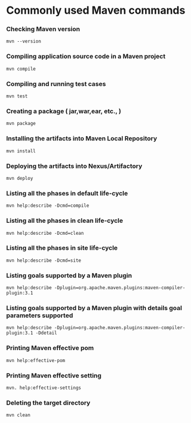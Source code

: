 # Commonly used Maven commands

### Checking Maven version
```
mvn --version
```

### Compiling application source code in a Maven project
```
mvn compile
```

### Compiling and running test cases
```
mvn test
```

### Creating a package ( jar,war,ear, etc., )
```
mvn package
```

### Installing the artifacts into Maven Local Repository
```
mvn install
```

### Deploying the artifacts into Nexus/Artifactory
```
mvn deploy
```

### Listing all the phases in default life-cycle
```
mvn help:describe -Dcmd=compile
```

### Listing all the phases in clean life-cycle
```
mvn help:describe -Dcmd=clean
```

### Listing all the phases in site life-cycle
```
mvn help:describe -Dcmd=site
```

### Listing goals supported by a Maven plugin
```
mvn help:describe -Dplugin=org.apache.maven.plugins:maven-compiler-plugin:3.1
```

### Listing goals supported by a Maven plugin with details goal parameters supported
```
mvn help:describe -Dplugin=org.apache.maven.plugins:maven-compiler-plugin:3.1 -Ddetail
```

### Printing Maven effective pom
```
mvn help:effective-pom
```

### Printing Maven effective setting
```
mvn. help:effective-settings
```

### Deleting the target directory
```
mvn clean
```
